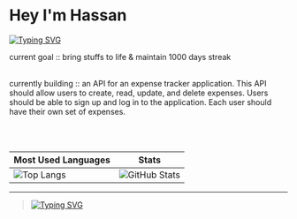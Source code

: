 # Hey I'm Hassan

[![Typing SVG](https://readme-typing-svg.herokuapp.com?color=00FF00&lines=Backend+Engineer;Learning+daily)](https://git.io/typing-svg)

current goal :: bring stuffs to life & maintain 1000 days streak 

<br>
currently building ::   an API for an expense tracker application. This API should allow users to create, read, update, and delete expenses. Users should be able to sign up and log in to the application. Each user should have their own set of expenses.


<br><br>

| Most Used Languages | Stats |
|---------------------|-------|
| ![Top Langs](https://github-readme-stats.vercel.app/api/top-langs/?username=HassanAmirii&layout=compact&theme=dark) | ![GitHub Stats](https://github-readme-streak-stats.herokuapp.com/?user=HassanAmirii&theme=dark) |


---

> [![Typing SVG](https://readme-typing-svg.herokuapp.com?color=00FF00&lines=Build;Ship;Repeat)](https://git.io/typing-svg)

